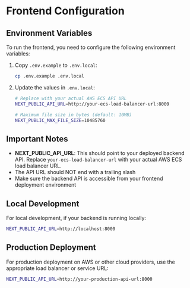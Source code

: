 # Frontend Configuration

## Environment Variables

To run the frontend, you need to configure the following environment variables:

1. Copy `.env.example` to `.env.local`:
   ```bash
   cp .env.example .env.local
   ```

2. Update the values in `.env.local`:
   ```bash
   # Replace with your actual AWS ECS API URL
   NEXT_PUBLIC_API_URL=http://your-ecs-load-balancer-url:8000
   
   # Maximum file size in bytes (default: 10MB)
   NEXT_PUBLIC_MAX_FILE_SIZE=10485760
   ```

## Important Notes

- **NEXT_PUBLIC_API_URL**: This should point to your deployed backend API. Replace `your-ecs-load-balancer-url` with your actual AWS ECS load balancer URL.
- The API URL should NOT end with a trailing slash
- Make sure the backend API is accessible from your frontend deployment environment

## Local Development

For local development, if your backend is running locally:
```bash
NEXT_PUBLIC_API_URL=http://localhost:8000
```

## Production Deployment

For production deployment on AWS or other cloud providers, use the appropriate load balancer or service URL:
```bash
NEXT_PUBLIC_API_URL=http://your-production-api-url:8000
```

